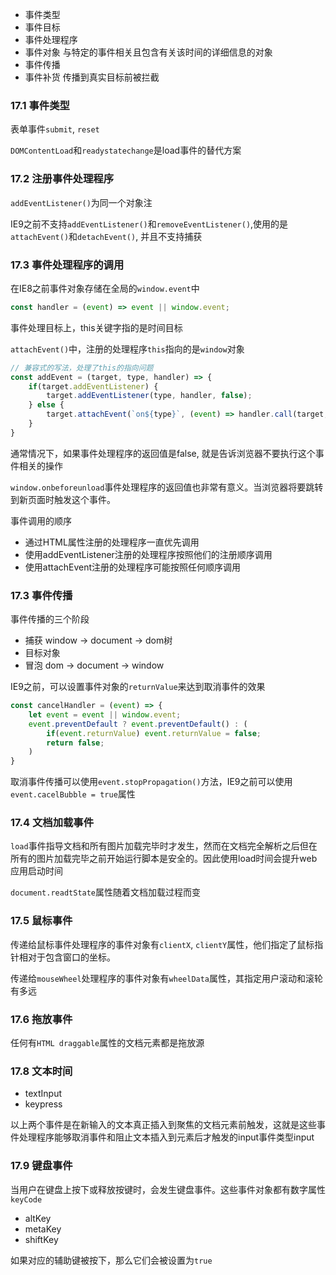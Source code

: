 - 事件类型
- 事件目标
- 事件处理程序
- 事件对象 与特定的事件相关且包含有关该时间的详细信息的对象
- 事件传播
- 事件补货 传播到真实目标前被拦截

### 17.1 事件类型
表单事件`submit`, `reset`

`DOMContentLoad`和`readystatechange`是load事件的替代方案

### 17.2 注册事件处理程序
`addEventListener()`为同一个对象注

IE9之前不支持`addEventListener()`和`removeEventListener()`,使用的是`attachEvent()`和`detachEvent()`, 并且不支持捕获

### 17.3 事件处理程序的调用
在IE8之前事件对象存储在全局的`window.event`中

```js
const handler = (event) => event || window.event;
```

事件处理目标上，this关键字指的是时间目标

`attachEvent()`中，注册的处理程序`this`指向的是`window`对象

```js
// 兼容式的写法，处理了this的指向问题
const addEvent = (target, type, handler) => {
    if(target.addEventListener) {
        target.addEventListener(type, handler, false);
    } else {
        target.attachEvent(`on${type}`, (event) => handler.call(target, event));
    }
}
```

通常情况下，如果事件处理程序的返回值是false, 就是告诉浏览器不要执行这个事件相关的操作

`window.onbeforeunload`事件处理程序的返回值也非常有意义。当浏览器将要跳转到新页面时触发这个事件。

事件调用的顺序
- 通过HTML属性注册的处理程序一直优先调用
- 使用addEventListener注册的处理程序按照他们的注册顺序调用
- 使用attachEvent注册的处理程序可能按照任何顺序调用

### 17.3 事件传播
事件传播的三个阶段
- 捕获 window -> document -> dom树
- 目标对象
- 冒泡 dom -> document -> window

IE9之前，可以设置事件对象的`returnValue`来达到取消事件的效果

```js
const cancelHandler = (event) => {
    let event = event || window.event;
    event.preventDefault ? event.preventDefault() : (
        if(event.returnValue) event.returnValue = false;
        return false;
    )
}
```

取消事件传播可以使用`event.stopPropagation()`方法，IE9之前可以使用`event.cacelBubble = true`属性

### 17.4 文档加载事件
`load`事件指导文档和所有图片加载完毕时才发生，然而在文档完全解析之后但在所有的图片加载完毕之前开始运行脚本是安全的。因此使用load时间会提升web应用启动时间

`document.readtState`属性随着文档加载过程而变

### 17.5 鼠标事件
传递给鼠标事件处理程序的事件对象有`clientX`, `clientY`属性，他们指定了鼠标指针相对于包含窗口的坐标。

传递给`mouseWheel`处理程序的事件对象有`wheelData`属性，其指定用户滚动和滚轮有多远

### 17.6 拖放事件
任何有`HTML draggable`属性的文档元素都是拖放源

### 17.8 文本时间
- textInput
- keypress

以上两个事件是在新输入的文本真正插入到聚焦的文档元素前触发，这就是这些事件处理程序能够取消事件和阻止文本插入到元素后才触发的input事件类型input

### 17.9 键盘事件
当用户在键盘上按下或释放按键时，会发生键盘事件。这些事件对象都有数字属性`keyCode`

- altKey
- metaKey
- shiftKey

如果对应的辅助键被按下，那么它们会被设置为`true`